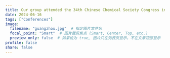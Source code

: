 ```yaml
---
title: Our group attended the 34th Chinese Chemical Society Congress in Guangzhou.
date: 2024-06-16
tags: ["Conferences"]
image:
  filename: "guangzhou.jpg"  # 指定图片文件名
  focal_point: "Smart"  # 图片裁剪焦点 (Smart, Center, Top, etc.)
  preview_only: false  # 如果设为 true, 图片只在列表页显示，不在文章顶部显示
profile: false
share: false
---
```


<!--more-->
